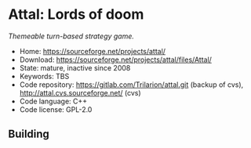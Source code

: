 # Attal: Lords of doom

_Themeable turn-based strategy game._

- Home: https://sourceforge.net/projects/attal/
- Download: https://sourceforge.net/projects/attal/files/Attal/
- State: mature, inactive since 2008
- Keywords: TBS
- Code repository: https://gitlab.com/Trilarion/attal.git (backup of cvs), http://attal.cvs.sourceforge.net/ (cvs)
- Code language: C++
- Code license: GPL-2.0

## Building


